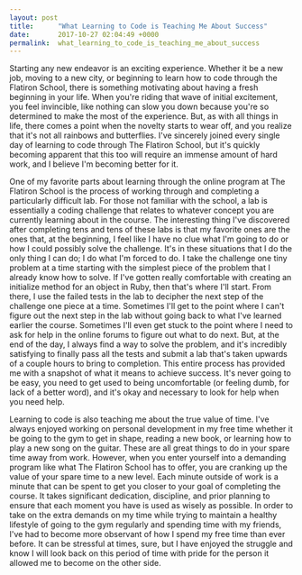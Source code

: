 ```yaml
---
layout: post
title:      "What Learning to Code is Teaching Me About Success"
date:       2017-10-27 02:04:49 +0000
permalink:  what_learning_to_code_is_teaching_me_about_success
---
```



Starting any new endeavor is an exciting experience. Whether it be a new job, moving to a new city, or beginning to learn how to code through the Flatiron School, there is something motivating about having a fresh beginning in your life. When you're riding that wave of initial excitement, you feel invincible, like nothing can slow you down because you're so determined to make the most of the experience. But, as with all things in life, there comes a point when the novelty starts to wear off, and you realize that it's not all rainbows and butterflies. I've sincerely joined every single day of learning to code through The Flatiron School, but it's quickly becoming apparent that this too will require an immense amount of hard work, and I believe I'm becoming better for it. 

One of my favorite parts about learning through the online program at The Flatiron School is the process of working through and completing a particularly difficult lab. For those not familiar with the school, a lab is essentially a coding challenge that relates to whatever concept you are currently learning about in the course. The interesting thing I've discovered after completing tens and tens of these labs is that my favorite ones are the ones that, at the beginning, I feel like I have no clue what I'm going to do or how I could possibly solve the challenge. It's in these situations that I do the only thing I can do; I do what I'm forced to do. I take the challenge one tiny problem at a time starting with the simplest piece of the problem that I already know how to solve. If I've gotten really comfortable with creating an initialize method for an object in Ruby, then that's where I'll start. From there, I use the failed tests in the lab to decipher the next step of the challenge one piece at a time. Sometimes I'll get to the point where I can't figure out the next step in the lab without going back to what I've learned earlier the course. Sometimes I'll even get stuck to the point where I need to ask for help in the online forums to figure out what to do next. But, at the end of the day, I always find a way to solve the problem, and it's incredibly satisfying to finally pass all the tests and submit a lab that's taken upwards of a couple hours to bring to completion. This entire process has provided me with a snapshot of what it means to achieve success. It's never going to be easy, you need to get used to being uncomfortable (or feeling dumb, for lack of a better word), and it's okay and necessary to look for help when you need help.

Learning to code is also teaching me about the true value of time. I've always enjoyed working on personal development in my free time whether it be going to the gym to get in shape, reading a new book, or learning how to play a new song on the guitar. These are all great things to do in your spare time away from work. However, when you enter yourself into a demanding program like what The Flatiron School has to offer, you are cranking up the value of your spare time to a new level. Each minute outside of work is a minute that can be spent to get you closer to your goal of completing the course. It takes significant dedication, discipline, and prior planning to ensure that each moment you have is used as wisely as possible. In order to take on the extra demands on my time while trying to maintain a healthy lifestyle of going to the gym regularly and spending time with my friends, I've had to become more observant of how I spend my free time than ever before. It can be stressful at times, sure, but I have enjoyed the struggle and know I will look back on this period of time with pride for the person it allowed me to become on the other side.
